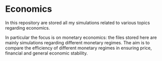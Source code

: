 # Economics
In this repository are stored all my simulations related to various topics regarding economics. 

In particular the focus is on monetary economics: the files stored here are mainly simulations regarding different monetary regimes. The aim is to compare the efficiency of different
monetary regimes in ensuring price, financial and general economic stability.
